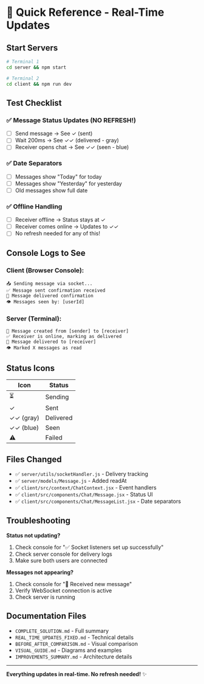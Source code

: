 # 🚀 Quick Reference - Real-Time Updates

## Start Servers
```bash
# Terminal 1
cd server && npm start

# Terminal 2  
cd client && npm run dev
```

## Test Checklist

### ✅ Message Status Updates (NO REFRESH!)
- [ ] Send message → See ✓ (sent)
- [ ] Wait 200ms → See ✓✓ (delivered - gray)
- [ ] Receiver opens chat → See ✓✓ (seen - blue)

### ✅ Date Separators
- [ ] Messages show "Today" for today
- [ ] Messages show "Yesterday" for yesterday
- [ ] Old messages show full date

### ✅ Offline Handling
- [ ] Receiver offline → Status stays at ✓
- [ ] Receiver comes online → Updates to ✓✓
- [ ] No refresh needed for any of this!

## Console Logs to See

### Client (Browser Console):
```
📤 Sending message via socket...
✅ Message sent confirmation received
📨 Message delivered confirmation
👁️ Messages seen by: [userId]
```

### Server (Terminal):
```
💬 Message created from [sender] to [receiver]
✅ Receiver is online, marking as delivered
📨 Message delivered to [receiver]
👁️ Marked X messages as read
```

## Status Icons

| Icon | Status |
|------|--------|
| ⏳ | Sending |
| ✓ | Sent |
| ✓✓ (gray) | Delivered |
| ✓✓ (blue) | Seen |
| ⚠️ | Failed |

## Files Changed

- ✅ `server/utils/socketHandler.js` - Delivery tracking
- ✅ `server/models/Message.js` - Added readAt
- ✅ `client/src/context/ChatContext.jsx` - Event handlers
- ✅ `client/src/components/Chat/Message.jsx` - Status UI
- ✅ `client/src/components/Chat/MessageList.jsx` - Date separators

## Troubleshooting

**Status not updating?**
1. Check console for "✅ Socket listeners set up successfully"
2. Check server console for delivery logs
3. Make sure both users are connected

**Messages not appearing?**
1. Check console for "📨 Received new message"
2. Verify WebSocket connection is active
3. Check server is running

## Documentation Files

- `COMPLETE_SOLUTION.md` - Full summary
- `REAL_TIME_UPDATES_FIXED.md` - Technical details
- `BEFORE_AFTER_COMPARISON.md` - Visual comparison
- `VISUAL_GUIDE.md` - Diagrams and examples
- `IMPROVEMENTS_SUMMARY.md` - Architecture details

---

**Everything updates in real-time. No refresh needed!** ✨
